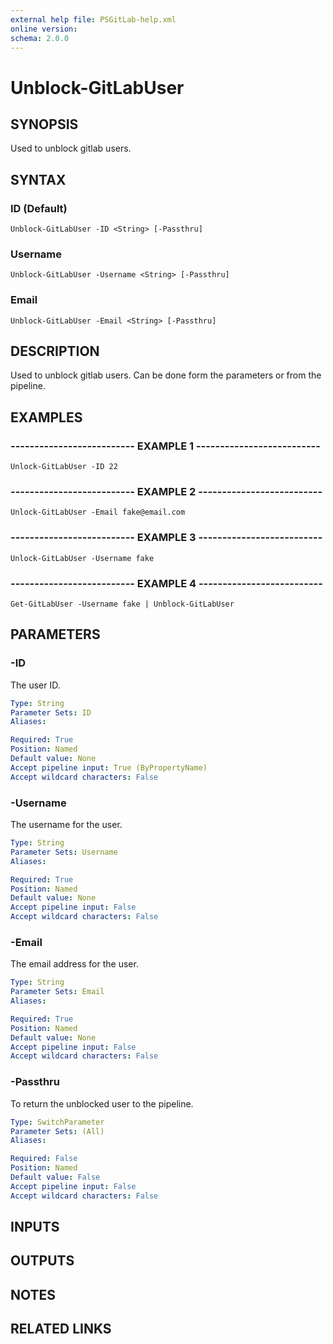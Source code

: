 ```yaml
---
external help file: PSGitLab-help.xml
online version: 
schema: 2.0.0
---
```


# Unblock-GitLabUser

## SYNOPSIS
Used to unblock gitlab users.

## SYNTAX

### ID (Default)
```
Unblock-GitLabUser -ID <String> [-Passthru]
```

### Username
```
Unblock-GitLabUser -Username <String> [-Passthru]
```

### Email
```
Unblock-GitLabUser -Email <String> [-Passthru]
```

## DESCRIPTION
Used to unblock gitlab users. 
Can be done form the parameters or from the pipeline.

## EXAMPLES

### -------------------------- EXAMPLE 1 --------------------------
```
Unlock-GitLabUser -ID 22
```

### -------------------------- EXAMPLE 2 --------------------------
```
Unlock-GitLabUser -Email fake@email.com
```

### -------------------------- EXAMPLE 3 --------------------------
```
Unlock-GitLabUser -Username fake
```

### -------------------------- EXAMPLE 4 --------------------------
```
Get-GitLabUser -Username fake | Unblock-GitLabUser
```

## PARAMETERS

### -ID
The user ID.

```yaml
Type: String
Parameter Sets: ID
Aliases: 

Required: True
Position: Named
Default value: None
Accept pipeline input: True (ByPropertyName)
Accept wildcard characters: False
```

### -Username
The username for the user.

```yaml
Type: String
Parameter Sets: Username
Aliases: 

Required: True
Position: Named
Default value: None
Accept pipeline input: False
Accept wildcard characters: False
```

### -Email
The email address for the user.

```yaml
Type: String
Parameter Sets: Email
Aliases: 

Required: True
Position: Named
Default value: None
Accept pipeline input: False
Accept wildcard characters: False
```

### -Passthru
To return the unblocked user to the pipeline.

```yaml
Type: SwitchParameter
Parameter Sets: (All)
Aliases: 

Required: False
Position: Named
Default value: False
Accept pipeline input: False
Accept wildcard characters: False
```

## INPUTS

## OUTPUTS

## NOTES

## RELATED LINKS

